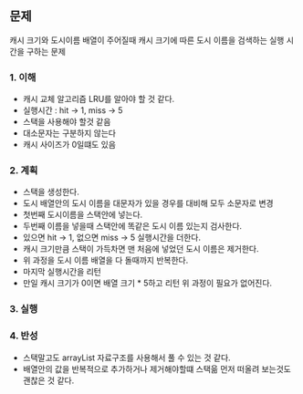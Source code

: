 ## 문제
캐시 크기와 도시이름 배열이 주어질때 캐시 크기에 따른 도시 이름을 검색하는 실행 시간을 구하는 문제

### 1. 이해
- 캐시 교체 알고리즘 LRU를 알아야 할 것 같다.
- 실행시간 : hit -> 1, miss -> 5
- 스택을 사용해야 할것 같음
- 대소문자는 구분하지 않는다
- 캐시 사이즈가 0일떄도 있음

### 2. 계획
- 스택을 생성한다.
- 도시 배열안의 도시 이름을 대문자가 있을 경우를 대비해 모두 소문자로 변경
- 첫번째 도시이름을 스택안에 넣는다.
- 두번째 이름을 넣을때 스택안에 똑같은 도시 이름 있는지 검사한다.
- 있으면 hit -> 1, 없으면 miss -> 5 실행시간을 더한다.
- 캐시 크기만큼 스택이 가득차면 맨 처음에 넣었던 도시 이름은 제거한다.
- 위 과정을 도시 이름 배열을 다 돌때까지 반복한다.
- 마지막 실행시간을 리턴
- 만일 캐시 크기가 0이면 배열 크기 * 5하고 리턴 위 과정이 필요가 없어진다.

### 3. 실행

### 4. 반성
- 스택말고도 arrayList 자료구조를 사용해서 풀 수 있는 것 같다.
- 배열안의 값을 반복적으로 추가하거나 제거해야할떄 스택읆 먼저 떠올려 보는것도 괜찮은 것 같다.